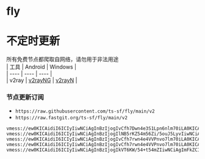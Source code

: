 # fly
# 不定时更新
所有免费节点都爬取自网络，请勿用于非法用途  
|  工具  | Android  | Windows  |  
|  ----  | ----   | ----  |  
| v2ray  | [v2rayNG](https://github.com/2dust/v2rayNG/releases) | [v2rayN](https://github.com/2dust/v2rayN/releases) |  
  
### 节点更新订阅  
- `https://raw.githubusercontent.com/ts-sf/fly/main/v2`  
- `https://raw.fastgit.org/ts-sf/fly/main/v2`  
``` 
vmess://ew0KICAidiI6ICIyIiwNCiAgInBzIjogIvCfh7Dwn4e3S1Lpn6nlm70iLA0KICAiYWRkIjogImNmMy5iaWdlci5jbHViIiwNCiAgInBvcnQiOiAiMjA4NyIsDQogICJpZCI6ICI3N2NmN2M5OS04Y2NmLTQ1NGItYjFlNi0wNTYwOTg3OGZjZDgiLA0KICAiYWlkIjogIjAiLA0KICAic2N5IjogImF1dG8iLA0KICAibmV0IjogIndzIiwNCiAgInR5cGUiOiAibm9uZSIsDQogICJob3N0IjogImNyMy5iaWdlci5jbHViIiwNCiAgInBhdGgiOiAiLyIsDQogICJ0bHMiOiAidGxzIiwNCiAgInNuaSI6ICIiDQp9
vmess://ew0KICAidiI6ICIyIiwNCiAgInBzIjogIlNB5rKZ54m56Zi/5ouJ5LyvIiwNCiAgImFkZCI6ICI4NS4yMDguMTA3LjExOSIsDQogICJwb3J0IjogIjM4MTgzIiwNCiAgImlkIjogIjZiMzJkNjEwLTFlMGMtNDViMC1lOTFkLWFmMTJjY2FlZWQ4YiIsDQogICJhaWQiOiAiMCIsDQogICJzY3kiOiAiYXV0byIsDQogICJuZXQiOiAid3MiLA0KICAidHlwZSI6ICIiLA0KICAiaG9zdCI6ICI4NS4yMDguMTA3LjExOSIsDQogICJwYXRoIjogIi8iLA0KICAidGxzIjogIiIsDQogICJzbmkiOiAiIg0KfQ==
vmess://ew0KICAidiI6ICIyIiwNCiAgInBzIjogIvCfh7rwn4e4VVPnvo7lm70iLA0KICAiYWRkIjogIjE0Mi40LjExMi4xOCIsDQogICJwb3J0IjogIjUxMDkxIiwNCiAgImlkIjogIjQxODA0OGFmLWEyOTMtNGI5OS05YjBjLTk4Y2EzNTgwZGQyNCIsDQogICJhaWQiOiAiNjQiLA0KICAic2N5IjogImF1dG8iLA0KICAibmV0IjogInRjcCIsDQogICJ0eXBlIjogIm5vbmUiLA0KICAiaG9zdCI6ICIiLA0KICAicGF0aCI6ICIvIiwNCiAgInRscyI6ICIiLA0KICAic25pIjogIiINCn0=
vmess://ew0KICAidiI6ICIyIiwNCiAgInBzIjogIvCfh7rwn4e4VVPnvo7lm70iLA0KICAiYWRkIjogIjEwOC4xODYuMTkyLjI1MSIsDQogICJwb3J0IjogIjM1NTAyIiwNCiAgImlkIjogIjQxODA0OGFmLWEyOTMtNGI5OS05YjBjLTk4Y2EzNTgwZGQyNCIsDQogICJhaWQiOiAiNjQiLA0KICAic2N5IjogImF1dG8iLA0KICAibmV0IjogInRjcCIsDQogICJ0eXBlIjogIm5vbmUiLA0KICAiaG9zdCI6ICIiLA0KICAicGF0aCI6ICIvIiwNCiAgInRscyI6ICIiLA0KICAic25pIjogIiINCn0=
vmess://ew0KICAidiI6ICIyIiwNCiAgInBzIjogIkVT6KW/54+t54mZIiwNCiAgImFkZCI6ICJ1c3Noc2FiYS4xMTQ1MTQ3ODIueHl6IiwNCiAgInBvcnQiOiAiMjA5NSIsDQogICJpZCI6ICIxOWQ3NmU3NS1hNTZiLTMwNDgtYmJkZS1jZGQyYThjNjZmYTAiLA0KICAiYWlkIjogIjAiLA0KICAic2N5IjogImF1dG8iLA0KICAibmV0IjogIndzIiwNCiAgInR5cGUiOiAibm9uZSIsDQogICJob3N0IjogInVzc2hzYWJhLjExNDUxNDc4Mi54eXoiLA0KICAicGF0aCI6ICIvdXNzaHNhIiwNCiAgInRscyI6ICIiLA0KICAic25pIjogIiINCn0=
```